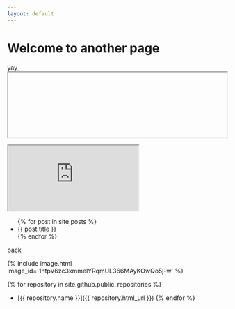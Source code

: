 ```yaml
---
layout: default
---
```


# Welcome to another page



<app-drawer>
yay_
</app-drawer>


<iframe 
  width="100%" 
  
  src="https://script.google.com/macros/s/AKfycbxGFscBnIwzmoetzX_FlfU8Ixt4qob92jErww2Tkg/exec"></iframe>

<iframe src="https://kellyferrone-211016.appspot.com/" style="overflow: auto;"></iframe>

<ul>
  {% for post in site.posts %}
    <li>
      <a href="{{ post.url }}">{{ post.title }}</a>
    </li>
  {% endfor %}
</ul>

[back](./)

{% include image.html image_id='1ntpV6zc3xmmelYRqmUL366MAyKOwQo5j-w' %}

{% for repository in site.github.public_repositories %}
  * [{{ repository.name }}]({{ repository.html_url }})
{% endfor %}